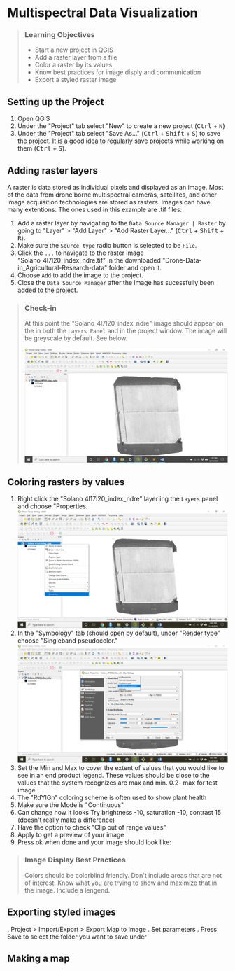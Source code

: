 # Multispectral Data Visualization

> ### Learning Objectives
>
> * Start a new project in QGIS
> * Add a raster layer from a file
> * Color a raster by its values
> * Know best practices for image disply and communication
> * Export a styled raster image

## Setting up the Project

1. Open QGIS
2. Under the "Project" tab select "New" to create a new project (<kbd>Ctrl</kbd> + <kbd>N</kbd>)
3. Under the "Project" tab select "Save As..." (<kbd>Ctrl</kbd> + <kbd>Shift</kbd> + <kbd>S</kbd>) to save the project. It is a good idea to regularly save projects while working on them (<kbd>Ctrl</kbd> + <kbd>S</kbd>).

## Adding raster layers

A raster is data stored as individual pixels and displayed as an image. Most of the data from drone borne multispectral cameras, satellites, and other image acquisition technologies are stored as rasters. Images can have many extentions. The ones used in this example are .tif files. 

1. Add a raster layer by navigating to the `Data Source Manager | Raster` by going to "Layer" > "Add Layer" > "Add Raster Layer..." (<kbd>Ctrl</kbd> + <kbd>Shift</kbd> + <kbd>R</kbd>).
2. Make sure the `Source type` radio button is selected to be `File`.
3. Click the `...` to navigate to the raster image "Solano_4l7l20_index_ndre.tif" in the downloaded "Drone-Data-in_Agricultural-Research-data" folder and open it. 
4. Choose `Add` to add the image to the project.
5. Close the `Data Source Manager` after the image has sucessfully been added to the project. 

> ### Check-in
>
> At this point the "Solano_4l7l20_index_ndre" image should appear on the in both the `Layers Panel` and in the project window. The image will be greyscale by default. See below.
>
> ![](/img/check-in-1.png)

## Coloring rasters by values

1.	Right click the "Solano 4l17l20_index_ndre" layer ing the `Layers` panel and choose "Properties.
![](/img/coloring-rasters-1.png)
2.	In the "Symbology" tab (should open by default), under "Render type" choose "Singleband pseudocolor."
![](/img/coloring-rasters-2.png)
13.	Set the Min and Max to cover the extent of values that you would like to see in an end product legend. These values should be close to the values that the system recognizes are max and min.
0.2- max for test image
14.	The "RdYlGn" coloring scheme is often used to show plant health
15.	Make sure the Mode is "Continuous"
16.	Can change how it looks 
Try brightness -10, saturation -10, contrast 15 (doesn't really make a difference)
17.	Have the option to check "Clip out of range values"
18.	Apply to get a preview of your image
19.	Press ok when done and your image should look like:

> ### Image Display Best Practices 
>
> Colors should be colorblind friendly. Don't include areas that are not of interest. Know what you are trying to show and maximize that in the image. Include a lengend. 

## Exporting styled images

.	Project > Import/Export > Export Map to Image
.	Set parameters
.	Press Save to select the folder you want to save under

## Making a map 
